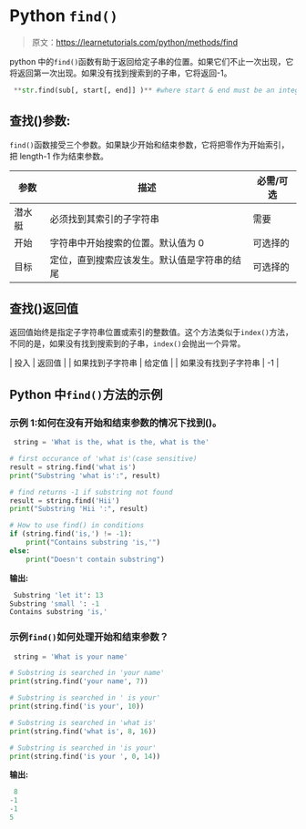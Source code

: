 # Python `find()`

> 原文：<https://learnetutorials.com/python/methods/find>

python 中的`find()`函数有助于返回给定子串的位置。如果它们不止一次出现，它将返回第一次出现。如果没有找到搜索到的子串，它将返回-1。

```py
 **str.find(sub[, start[, end]] )** #where start & end must be an integers 

```

## 查找()参数:

`find()`函数接受三个参数。如果缺少开始和结束参数，它将把零作为开始索引，把 length-1 作为结束参数。

| 参数 | 描述 | 必需/可选 |
| --- | --- | --- |
| 潜水艇 | 必须找到其索引的子字符串 | 需要 |
| 开始 | 字符串中开始搜索的位置。默认值为 0 | 可选择的 |
| 目标 | 定位，直到搜索应该发生。默认值是字符串的结尾 | 可选择的 |

## 查找()返回值

返回值始终是指定子字符串位置或索引的整数值。这个方法类似于`index()`方法，不同的是，如果没有找到搜索到的子串，`index()`会抛出一个异常。

| 投入 | 返回值 |
| 如果找到子字符串 | 给定值 |
| 如果没有找到子字符串 | -1 |

## Python 中`find()`方法的示例

### 示例 1:如何在没有开始和结束参数的情况下找到()。

```py
 string = 'What is the, what is the, what is the'

# first occurance of 'what is'(case sensitive)
result = string.find('what is')
print("Substring 'what is':", result)

# find returns -1 if substring not found
result = string.find('Hii')
print("Substring 'Hii ':", result)

# How to use find() in conditions
if (string.find('is,') != -1):
    print("Contains substring 'is,'")
else:
    print("Doesn't contain substring") 

```

**输出:**

```py
 Substring 'let it': 13
Substring 'small ': -1
Contains substring 'is,' 
```

### 示例`find()`如何处理开始和结束参数？

```py
 string = 'What is your name'

# Substring is searched in 'your name'
print(string.find('your name', 7)) 

# Substring is searched in ' is your' 
print(string.find('is your', 10))

# Substring is searched in 'what is'
print(string.find('what is', 8, 16))

# Substring is searched in 'is your'
print(string.find('is your ', 0, 14)) 

```

**输出:**

```py
 8
-1
-1
5 
```